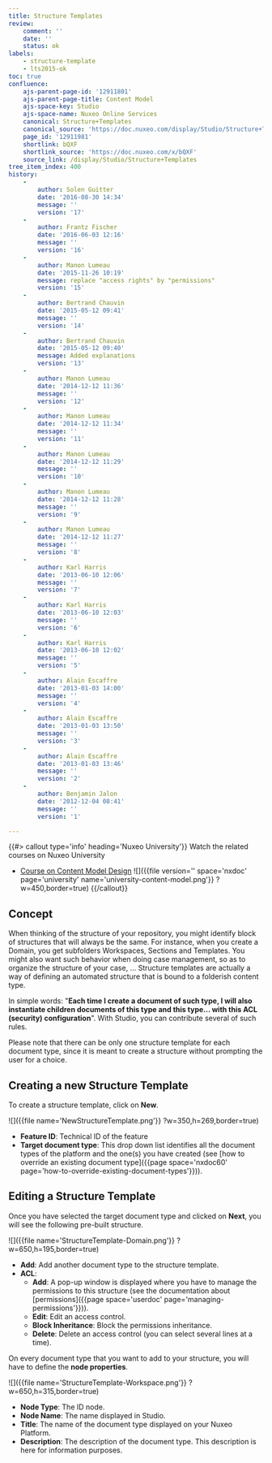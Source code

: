```yaml
---
title: Structure Templates
review:
    comment: ''
    date: ''
    status: ok
labels:
    - structure-template
    - lts2015-ok
toc: true
confluence:
    ajs-parent-page-id: '12911801'
    ajs-parent-page-title: Content Model
    ajs-space-key: Studio
    ajs-space-name: Nuxeo Online Services
    canonical: Structure+Templates
    canonical_source: 'https://doc.nuxeo.com/display/Studio/Structure+Templates'
    page_id: '12911981'
    shortlink: bQXF
    shortlink_source: 'https://doc.nuxeo.com/x/bQXF'
    source_link: /display/Studio/Structure+Templates
tree_item_index: 400
history:
    -
        author: Solen Guitter
        date: '2016-08-30 14:34'
        message: ''
        version: '17'
    -
        author: Frantz Fischer
        date: '2016-06-03 12:16'
        message: ''
        version: '16'
    -
        author: Manon Lumeau
        date: '2015-11-26 10:19'
        message: replace "access rights" by "permissions"
        version: '15'
    -
        author: Bertrand Chauvin
        date: '2015-05-12 09:41'
        message: ''
        version: '14'
    -
        author: Bertrand Chauvin
        date: '2015-05-12 09:40'
        message: Added explanations
        version: '13'
    -
        author: Manon Lumeau
        date: '2014-12-12 11:36'
        message: ''
        version: '12'
    -
        author: Manon Lumeau
        date: '2014-12-12 11:34'
        message: ''
        version: '11'
    -
        author: Manon Lumeau
        date: '2014-12-12 11:29'
        message: ''
        version: '10'
    -
        author: Manon Lumeau
        date: '2014-12-12 11:28'
        message: ''
        version: '9'
    -
        author: Manon Lumeau
        date: '2014-12-12 11:27'
        message: ''
        version: '8'
    -
        author: Karl Harris
        date: '2013-06-10 12:06'
        message: ''
        version: '7'
    -
        author: Karl Harris
        date: '2013-06-10 12:03'
        message: ''
        version: '6'
    -
        author: Karl Harris
        date: '2013-06-10 12:02'
        message: ''
        version: '5'
    -
        author: Alain Escaffre
        date: '2013-01-03 14:00'
        message: ''
        version: '4'
    -
        author: Alain Escaffre
        date: '2013-01-03 13:50'
        message: ''
        version: '3'
    -
        author: Alain Escaffre
        date: '2013-01-03 13:46'
        message: ''
        version: '2'
    -
        author: Benjamin Jalon
        date: '2012-12-04 08:41'
        message: ''
        version: '1'

---
```


{{#> callout type='info' heading='Nuxeo University'}}
Watch the related courses on Nuxeo University
- [Course on Content Model Design](https://university.nuxeo.com/learn/public/course/view/elearning/12/content-model-design-in-nuxeo-studio)
![]({{file version='' space='nxdoc' page='university' name='university-content-model.png'}} ?w=450,border=true)
{{/callout}}

## Concept

When thinking of the structure of your repository, you might identify block of structures that will always be the same. For instance, when you create a Domain, you get subfolders Workspaces, Sections and Templates. You might also want such behavior when doing case management, so as to organize the structure of your case, ... Structure templates are actually a way of defining an automated structure that is bound to a folderish content type.

In simple words: "**Each time I create a document of such type, I will also instantiate children documents of this type and this type... with this ACL (security) configuration**". With Studio, you can contribute several of such rules.

Please note that there can be only one structure template for each document type, since it is meant to create a structure without prompting the user for a choice.

## Creating a new Structure Template

To create a structure template, click on **New**.

![]({{file name='NewStructureTemplate.png'}} ?w=350,h=269,border=true)

* **Feature ID**: Technical ID of the feature
* **Target document type**: This drop down list identifies all the document types of the platform and the one(s) you have created (see [how to override an existing document type]({{page space='nxdoc60' page='how-to-override-existing-document-types'}})).

## Editing a Structure Template

Once you have selected the target document type and clicked on **Next**, you will see the following pre-built structure.

![]({{file name='StructureTemplate-Domain.png'}} ?w=650,h=195,border=true)

* **Add**: Add another document type to the structure template.
* **ACL**:
    * **Add**: A pop-up window is displayed where you have to manage the permissions to this structure (see the documentation about [permissions]({{page space='userdoc' page='managing-permissions'}})).
    * **Edit**: Edit an access control.
    * **Block Inheritance**: Block the permissions inheritance.
    * **Delete**: Delete an access control (you can select several lines at a time).

On every document type that you want to add to your structure, you will have to define the **node properties**.

![]({{file name='StructureTemplate-Workspace.png'}} ?w=650,h=315,border=true)

* **Node Type**: The ID node.
* **Node Name**: The name displayed in Studio.
* **Title**: The name of the document type displayed on your Nuxeo Platform.
* **Description**: The description of the document type. This description is here for information purposes.
